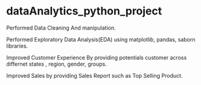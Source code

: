 # dataAnalytics_python_project
Performed Data Cleaning And manipulation.

Performed Exploratory Data Analysis(EDA) using matplotlib, pandas, saborn libraries.

Improved Customer Experience By providing potentials customer across differnet states , region, gender, groups.

Improved Sales by providing Sales Report such as Top Selling Product.
